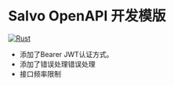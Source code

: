 # Salvo OpenAPI 开发模版

[![Rust](https://github.com/qi-xmu/salvo_api_temp/actions/workflows/rust.yml/badge.svg)](https://github.com/qi-xmu/salvo_api_temp/actions/workflows/rust.yml)

- 添加了Bearer JWT认证方式。
- 添加了错误处理错误处理
- 接口频率限制
